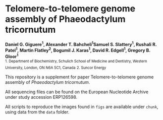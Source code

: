 # Telomere-to-telomere genome assembly of Phaeodactylum tricornutum 

__Daniel G. Giguere<sup>1</sup>, Alexander T. Bahcheli<sup>1</sup>Samuel S. Slattery<sup>1</sup>, Rushali R. Patel<sup>1</sup>, Martin Flatley<sup>2</sup>, Bogumil J. Karas<sup>1</sup>, David R. Edgell<sup>1</sup>, Gregory B. Gloor<sup>1</sup>__
<br>
<sub>1. Department of Biochemistry, Schulich School of Medicine and Dentistry, Western University, London, ON N6A 5C1, Canada</sub>
<sub>2. Suncor Energy</sub>

This repository is a supplement for paper Telomere-to-telomere genome assembly of *Phaeodactylum tricornutum*. 

All sequencing files can be found on the European Nucleotide Archive under study accession ERP126598. 

All scripts to reproduce the images found in `figs` are available under `chunk`, using data from the `data` folder.



